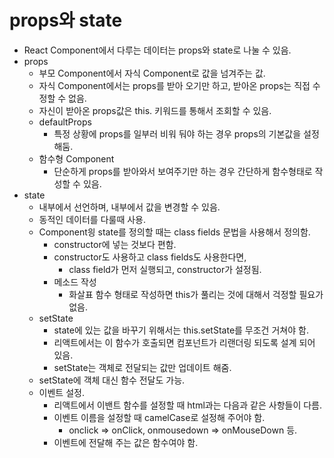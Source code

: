 # props와 state

- React Component에서 다루는 데이터는 props와 state로 나눌 수 있음.
- props
  - 부모 Component에서 자식 Component로 값을 넘겨주는 값.
  - 자식 Component에서는 props를 받아 오기만 하고, 받아온 props는 직접 수정할 수 없음.
  - 자신이 받아온 props값은 this. 키워드를 통해서 조회할 수 있음.
  - defaultProps
    - 특정 상황에 props를 일부러 비워 둬야 하는 경우 props의 기본값을 설정해둠.
  - 함수형 Component
    - 단순하게 props를 받아와서 보여주기만 하는 경우 간단하게 함수형태로 작성할 수 있음.
- state
  - 내부에서 선언하며, 내부에서 값을 변경할 수 있음.
  - 동적인 데이터를 다룰때 사용.
  - Component읭 state를 정의할 때는 class fields 문법을 사용해서 정의함.
    - constructor에 넣는 것보다 편함.
    - constructor도 사용하고 class fields도 사용한다면,
      - class field가 먼저 실행되고, constructor가 설정됨.
    - 메소드 작성
      - 화살표 함수 형태로 작성하면 this가 풀리는 것에 대해서 걱정할 필요가 없음.
  - setState
    - state에 있는 값을 바꾸기 위해서는 this.setState를 무조건 거쳐야 함.
    - 리액트에서는 이 함수가 호출되면 컴포넌트가 리랜더링 되도록 설계 되어 있음.
    - setState는 객체로 전달되는 값만 업데이트 해줌.
  - setState에 객체 대신 함수 전달도 가능.
  - 이벤트 설정.
    - 리액트에서 이밴트 함수를 설정할 때 html과는 다음과 같은 사항들이 다름.
    - 이벤트 이름을 설정할 때 camelCase로 설정해 주어야 함.
      - onclick => onClick, onmousedown => onMouseDown 등.
    - 이벤트에 전달해 주는 값은 함수여야 함.
